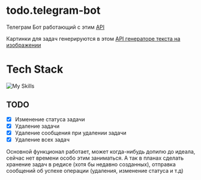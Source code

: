 # todo.telegram-bot

Телеграм Бот работающий с этим [API](https://github.com/mice333/todo/tree/telegram-bot)

Картинки для задач генерируются в этом [API генераторе текста на изображении](https://github.com/mice333/ImageTextAdder)



# Tech Stack

![My Skills](https://skillicons.dev/icons?i=java,spring,docker,redis&theme=light)

## TODO

- [x] Изменение статуса задачи
- [x] Удаление задачи
- [x] Удаление сообщения при удалении задачи
- [x] Удаление всех задач

Основной функционал работает, может когда-нибудь допилю до идеала, сейчас нет времени особо этим заниматься.
А так в планах сделать хранение задач в редисе (хотя бы недавно созданных), отправка сообщений об успехе операции (удаления, изменение статуса и т.д)

